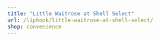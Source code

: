 ```yaml
---
title: "Little Waitrose at Shell Select"
url: /liphook/little-waitrose-at-shell-select/
shop: convenience
---
```

